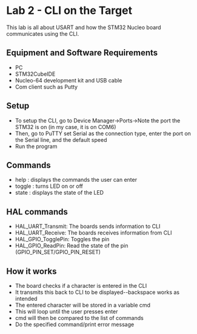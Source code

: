 # Lab 2 - CLI on the Target  

This lab is all about USART and how the STM32 Nucleo board communicates using the CLI.  

## Equipment and Software Requirements
- PC
- STM32CubeIDE
- Nucleo-64 development kit and USB cable
- Com client such as Putty

## Setup
- To setup the CLI, go to Device Manager->Ports->Note the port the STM32 is on (in my case, it is on COM6)
- Then, go to PuTTY set Serial as the connection type, enter the port on the Serial line, and the default speed  
- Run the program  

## Commands 
- help : displays the commands the user can enter  
- toggle : turns LED on or off
- state : displays the state of the LED  

## HAL commands
- HAL_UART_Transmit: The boards sends information to CLI
- HAL_UART_Receive: The boards receives information from CLI  
- HAL_GPIO_TogglePin: Toggles the pin
- HAL_GPIO_ReadPin: Read the state of the pin (GPIO_PIN_SET/GPIO_PIN_RESET)

## How it works
- The board checks if a character is entered in the CLI
- It transmits this back to CLI to be displayed--backspace works as intended
- The entered character will be stored in a variable cmd
- This will loop until the user presses enter
- cmd will then be compared to the list of commands
- Do the specified command/print error message

